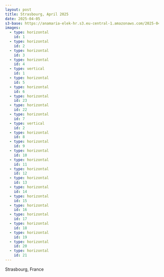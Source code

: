 ```yaml
---
layout: post
title: Strasbourg, April 2025
date: 2025-04-05
s3-base: https://anamaria-elek-hr.s3.eu-central-1.amazonaws.com/2025-04-05-strasbourg
images:
  - type: horizontal
    id: 1
  - type: horizontal
    id: 2
  - type: horizontal
    id: 3
  - type: horizontal
    id: 4
  - type: vertical
    id: 1
  - type: horizontal
    id: 5
  - type: horizontal
    id: 6
  - type: horizontal
    id: 23
  - type: horizontal
    id: 22
  - type: horizontal
    id: 7
  - type: vertical
    id: 2
  - type: horizontal
    id: 8
  - type: horizontal
    id: 9
  - type: horizontal
    id: 10
  - type: horizontal
    id: 11
  - type: horizontal
    id: 12
  - type: horizontal
    id: 13
  - type: horizontal
    id: 14
  - type: horizontal
    id: 15
  - type: horizontal
    id: 16
  - type: horizontal
    id: 17
  - type: horizontal
    id: 18
  - type: horizontal
    id: 19
  - type: horizontal
    id: 20
  - type: horizontal
    id: 21
---
```


Strasbourg, France

